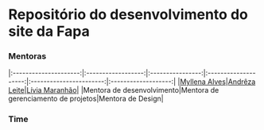 # Repositório do desenvolvimento do site da Fapa

### Mentoras
|:---------------------:|:------------------:|:----------------:|:--------------------:|:-----------------------:|:-------------------:|
|[Myllena Alves](https://github.com/myllenaalves)|[Andrêza Leite](https://github.com/andrezaleite)|[Lívia Maranhão](https://www.behance.net/liviafmaranhao)|
|Mentora de desenvolvimento|Mentora de gerenciamento de projetos|Mentora de Design|

### Time

